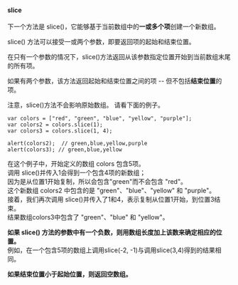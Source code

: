 #### slice

下一个方法是 slice()，它能够基于当前数组中的**一或多个项**创建一个新数组。  

slice() 方法可以接受一或两个参数，即要返回项的<red>起始</red>和<red>结束</red>位置。

在只有一个参数的情况下，slice()方法返回从该参数指定位置开始到当前数组末尾的所有项。  

如果有两个参数，该方法返回起始和结束位置之间的项 -- 但不包括**结束位置**的项。  

注意，<red>slice()方法不会影响原始数组</red>。
请看下面的例子。

	var colors = ["red", "green", "blue", "yellow", "purple"];
    var colors2 = colors.slice(1);
    var colors3 = colors.slice(1, 4);

    alert(colors2);  // green,blue,yellow,purple
    alert(colors3); // green,blue,yellow

在这个例子中，开始定义的数组 colors 包含5项。  
调用 slice()并传入1会得到一个包含4项的新数组；  
因为是从位置1开始复制，所以会包含"green"而不会包含 "red"。  
这个新数组 colors2 中包含的是 "green"、"blue"、"yellow" 和 "purple"。  
接着，我们再次调用 slice()并传入了1和4，表示复制从位置1开始，到位置3结束。  
结果数组colors3中包含了 "green"、"blue" 和 "yellow"。

**如果 slice() 方法的参数中有一个负数，则用数组长度加上该数来确定相应的位置。**  
例如，在一个包含5项的数组上调用slice(-2, -1)与调用slice(3,4)得到的结果相同。  

**如果结束位置小于起始位置，则返回空数组。**  

